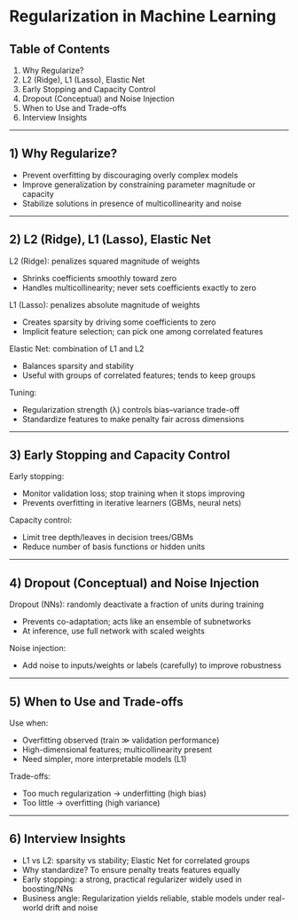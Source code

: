 # Regularization in Machine Learning

## Table of Contents
1. Why Regularize?
2. L2 (Ridge), L1 (Lasso), Elastic Net
3. Early Stopping and Capacity Control
4. Dropout (Conceptual) and Noise Injection
5. When to Use and Trade-offs
6. Interview Insights

---

## 1) Why Regularize?

- Prevent overfitting by discouraging overly complex models
- Improve generalization by constraining parameter magnitude or capacity
- Stabilize solutions in presence of multicollinearity and noise

---

## 2) L2 (Ridge), L1 (Lasso), Elastic Net

L2 (Ridge): penalizes squared magnitude of weights
- Shrinks coefficients smoothly toward zero
- Handles multicollinearity; never sets coefficients exactly to zero

L1 (Lasso): penalizes absolute magnitude of weights
- Creates sparsity by driving some coefficients to zero
- Implicit feature selection; can pick one among correlated features

Elastic Net: combination of L1 and L2
- Balances sparsity and stability
- Useful with groups of correlated features; tends to keep groups

Tuning:
- Regularization strength (λ) controls bias–variance trade-off
- Standardize features to make penalty fair across dimensions

---

## 3) Early Stopping and Capacity Control

Early stopping:
- Monitor validation loss; stop training when it stops improving
- Prevents overfitting in iterative learners (GBMs, neural nets)

Capacity control:
- Limit tree depth/leaves in decision trees/GBMs
- Reduce number of basis functions or hidden units

---

## 4) Dropout (Conceptual) and Noise Injection

Dropout (NNs): randomly deactivate a fraction of units during training
- Prevents co-adaptation; acts like an ensemble of subnetworks
- At inference, use full network with scaled weights

Noise injection:
- Add noise to inputs/weights or labels (carefully) to improve robustness

---

## 5) When to Use and Trade-offs

Use when:
- Overfitting observed (train ≫ validation performance)
- High-dimensional features; multicollinearity present
- Need simpler, more interpretable models (L1)

Trade-offs:
- Too much regularization → underfitting (high bias)
- Too little → overfitting (high variance)

---

## 6) Interview Insights

- L1 vs L2: sparsity vs stability; Elastic Net for correlated groups
- Why standardize? To ensure penalty treats features equally
- Early stopping: a strong, practical regularizer widely used in boosting/NNs
- Business angle: Regularization yields reliable, stable models under real-world drift and noise
